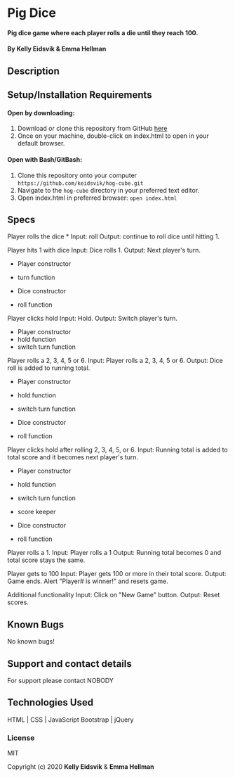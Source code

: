 # Pig Dice

#### Pig dice game where each player rolls a die until they reach 100.

#### By Kelly Eidsvik & Emma Hellman

## Description

## Setup/Installation Requirements

#### Open by downloading:
1. Download or clone this repository from GitHub [here](https://github.com/keidsvik/hog-cube.git)
2. Once on your machine, double-click on index.html to open in your default browser.

#### Open with Bash/GitBash:
1. Clone this repository onto your computer
`https://github.com/keidsvik/hog-cube.git`
2. Navigate to the `hog-cube` directory in your preferred text editor.
3. Open index.html in preferred browser:
`open index.html`

## Specs

Player rolls the dice *
Input: roll
Output: continue to roll dice until hitting 1.

Player hits 1 with dice
Input: Dice rolls 1.
Output: Next player's turn.

- Player constructor
- turn function

- Dice constructor
- roll function

Player clicks hold
Input: Hold.
Output: Switch player's turn.

- Player constructor
- hold function
- switch turn function

Player rolls a 2, 3, 4, 5 or 6.
Input: Player rolls a 2, 3, 4, 5 or 6.
Output: Dice roll is added to running total.

- Player constructor
- hold function
- switch turn function

- Dice constructor
- roll function

Player clicks hold after rolling 2, 3, 4, 5, or 6.
Input: Running total is added to total score and it becomes next player's turn.

- Player constructor
- hold function
- switch turn function
- score keeper

- Dice constructor
- roll function

Player rolls a 1.
Input: Player rolls a 1 
Output: Running total becomes 0 and total score stays the same.

Player gets to 100
Input: Player gets 100 or more in their total score.
Output: Game ends. Alert "Player# is winner!" and resets game.

Additional functionality
Input: Click on "New Game" button.
Output: Reset scores.

## Known Bugs

No known bugs!

## Support and contact details

For support please contact NOBODY

## Technologies Used

HTML | CSS | JavaScript
Bootstrap | jQuery

### License

MIT

Copyright (c) 2020 **Kelly Eidsvik** & **Emma Hellman**
